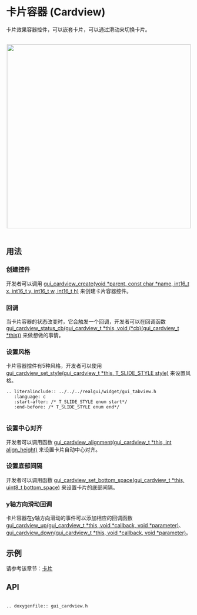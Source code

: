 # 卡片容器 (Cardview)

卡片效果容器控件，可以嵌套卡片，可以通过滑动来切换卡片。

<br>
<center><img width="500" src= "https://foruda.gitee.com/images/1700123394899348792/914aadf9_10641540.png "></center>
<br>

## 用法

### 创建控件
开发者可以调用 [gui_cardview_create(void *parent, const char *name, int16_t x, int16_t y, int16_t w, int16_t h)](#gui_cardview_create) 来创建卡片容器控件。

### 回调
当卡片容器的状态改变时，它会触发一个回调，开发者可以在回调函数 [gui_cardview_status_cb(gui_cardview_t *this, void (*cb)(gui_cardview_t *this))](#gui_cardview_status_cb) 来做想做的事情。

### 设置风格
卡片容器控件有5种风格，开发者可以使用 [gui_cardview_set_style(gui_cardview_t *this, T_SLIDE_STYLE style)](#gui_cardview_set_style) 来设置风格。

```eval_rst
.. literalinclude:: ../../../realgui/widget/gui_tabview.h
   :language: c
   :start-after: /* T_SLIDE_STYLE enum start*/
   :end-before: /* T_SLIDE_STYLE enum end*/
   
```

### 设置中心对齐
开发者可以调用函数 [gui_cardview_alignment(gui_cardview_t *this, int align_height)](#gui_cardview_alignment) 来设置卡片自动中心对齐。

### 设置底部间隔
开发者可以调用函数 [gui_cardview_set_bottom_space(gui_cardview_t *this, uint8_t bottom_space)](#gui_cardview_set_bottom_space) 来设置卡片的底部间隔。

### y轴方向滑动回调
卡片容器在y轴方向滑动的事件可以添加相应的回调函数 [gui_cardview_up(gui_cardview_t *this, void *callback, void *parameter)](#gui_cardview_up)、[gui_cardview_down(gui_cardview_t *this, void *callback, void *parameter)](#gui_cardview_down)。

## 示例
请参考该章节：[卡片](./gui_card.md)


## API

```eval_rst

.. doxygenfile:: gui_cardview.h

```
